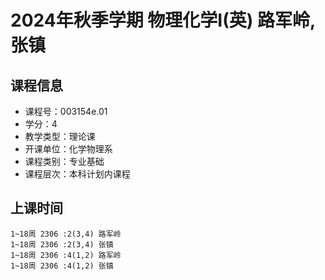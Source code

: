 # 2024年秋季学期 物理化学I(英) 路军岭, 张镇






## 课程信息

- 课程号：003154e.01
- 学分：4
- 教学类型：理论课
- 开课单位：化学物理系
- 课程类别：专业基础
- 课程层次：本科计划内课程

## 上课时间

```
1~18周 2306 :2(3,4) 路军岭
1~18周 2306 :2(3,4) 张镇
1~18周 2306 :4(1,2) 路军岭
1~18周 2306 :4(1,2) 张镇
```


